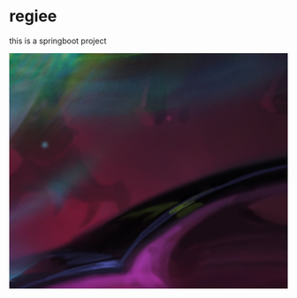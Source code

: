 # regiee
this is a springboot project

![image-20230801213108451](typora/picture/README.assets/image-20230801213108451.png)